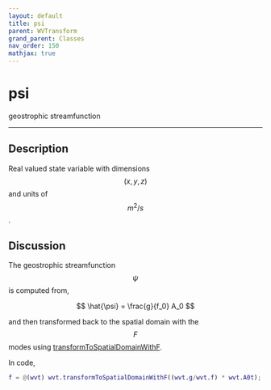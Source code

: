 ```yaml
---
layout: default
title: psi
parent: WVTransform
grand_parent: Classes
nav_order: 150
mathjax: true
---
```


#  psi

geostrophic streamfunction


---

## Description
Real valued state variable with dimensions $$(x,y,z)$$ and units of $$m^2/s$$.

## Discussion

The geostrophic streamfunction $$\psi$$ is computed from,

$$
\hat{\psi} = \frac{g}{f_0} A_0
$$

and then transformed back to the spatial domain with the $$F$$ modes using [transformToSpatialDomainWithF](classes/wvtransform/transformtospatialdomainwithf.html).

In code,

```matlab
f = @(wvt) wvt.transformToSpatialDomainWithF((wvt.g/wvt.f) * wvt.A0t);
```

